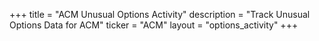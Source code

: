 +++
title = "ACM Unusual Options Activity"
description = "Track Unusual Options Data for ACM"
ticker = "ACM"
layout = "options_activity"
+++

